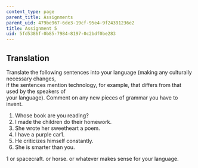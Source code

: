 ```yaml
---
content_type: page
parent_title: Assignments
parent_uid: 479be967-6de3-19cf-95e4-9f24391236e2
title: Assignment 5
uid: 5fd5386f-0b85-7984-8197-0c2bdf0be283
---
```


Translation
-----------

Translate the following sentences into your language (making any culturally necessary changes,  
if the sentences mention technology, for example, that differs from that used by the speakers of  
your language). Comment on any new pieces of grammar you have to invent.

1.  Whose book are you reading?
2.  I made the children do their homework.
3.  She wrote her sweetheart a poem.
4.  I have a purple car1.
5.  He criticizes himself constantly.
6.  She is smarter than you.

1 or spacecraft. or horse. or whatever makes sense for your language.